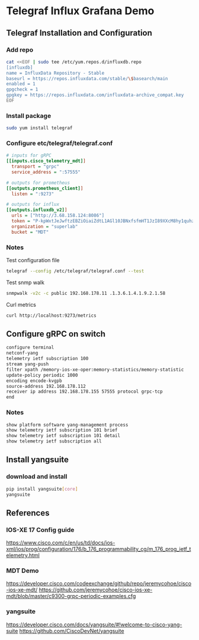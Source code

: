 # Telegraf Influx Grafana Demo
## Telegraf Installation and Configuration
### Add repo
```bash
cat <<EOF | sudo tee /etc/yum.repos.d/influxdb.repo
[influxdb]
name = InfluxData Repository - Stable
baseurl = https://repos.influxdata.com/stable/\$basearch/main
enabled = 1
gpgcheck = 1
gpgkey = https://repos.influxdata.com/influxdata-archive_compat.key
EOF
```
### Install package
```bash
sudo yum install telegraf
```
### Configure etc/telegraf/telegraf.conf
```ini
# inputs for gRPC
[[inputs.cisco_telemetry_mdt]]
  transport = "grpc"
  service_address = ":57555"

# outputs for prometheus
[[outputs.prometheus_client]]
  listen = ":9273"

# outputs for influx
[[outputs.influxdb_v2]]
  urls = ["http://3.68.158.124:8086"]
  token = "P-kpWxtJeJwftzEBZiOiaiZdtL1AGl10JBNxfsfmHT1JzI89XXcM8hy1quhzilIQcs4TuceBigqiXhleJ3GULw=="
  organization = "superlab"
  bucket = "MDT"
```
### Notes
Test configuration file
```bash
telegraf --config /etc/telegraf/telegraf.conf --test
```
Test snmp walk
```bash
snmpwalk -v2c -c public 192.168.178.11 .1.3.6.1.4.1.9.2.1.58
```
Curl metrics
```bash
curl http://localhost:9273/metrics
```
## Configure gRPC on switch
```bash
configure terminal
netconf-yang
telemetry ietf subscription 100
stream yang-push
filter xpath /memory-ios-xe-oper:memory-statistics/memory-statistic
update-policy periodic 1000
encoding encode-kvgpb
source-address 192.168.178.112
receiver ip address 192.168.178.155 57555 protocol grpc-tcp
end
```
### Notes
```bash
show platform software yang-management process
show telemetry ietf subscription 101 brief
show telemetry ietf subscription 101 detail
show telemetry ietf subscription all
```
## Install yangsuite
### download and install
```bash
pip install yangsuite[core]
yangsuite
```
## References
### IOS-XE 17 Config guide
https://www.cisco.com/c/en/us/td/docs/ios-xml/ios/prog/configuration/176/b_176_programmability_cg/m_176_prog_ietf_telemetry.html
### MDT Demo
https://developer.cisco.com/codeexchange/github/repo/jeremycohoe/cisco-ios-xe-mdt/
https://github.com/jeremycohoe/cisco-ios-xe-mdt/blob/master/c9300-grpc-periodic-examples.cfg
### yangsuite
https://developer.cisco.com/docs/yangsuite/#!welcome-to-cisco-yang-suite
https://github.com/CiscoDevNet/yangsuite



